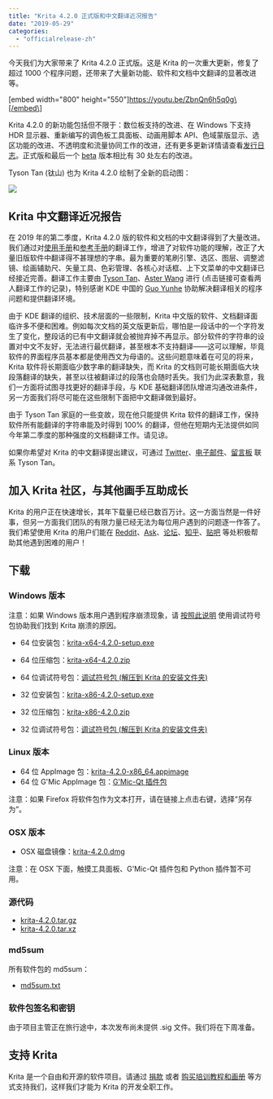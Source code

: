 ```yaml
---
title: "Krita 4.2.0 正式版和中文翻译近况报告"
date: "2019-05-29"
categories: 
  - "officialrelease-zh"
---
```


今天我们为大家带来了 Krita 4.2.0 正式版。这是 Krita 的一次重大更新，修复了超过 1000 个程序问题，还带来了大量新功能、软件和文档中文翻译的显著改进等。

\[embed width="800" height="550"\]https://youtu.be/ZbnQn6h5q0g\[/embed\]

Krita 4.2.0 的新功能包括但不限于：数位板支持的改进、在 Windows 下支持 HDR 显示器、重新编写的调色板工具面板、动画用脚本 API、色域蒙版显示、选区功能的改进、不透明度和流量协同工作的改进，还有更多更新详情请查看[发行日志](https://krita.org/en/krita-4-2-release-notes/)。正式版和最后一个 [beta](https://krita.org/en/item/krita-4-2-0-beta-released/) 版本相比有 30 处左右的改进。

Tyson Tan (钛山) 也为 Krita 4.2.0 绘制了全新的启动图：

[![](/images/posts/2019/electrichearts_20190316_kiki_a_sm-2.png)](/images/posts/2019/electrichearts_20190316_kiki_a_sm-2.png)

## Krita 中文翻译近况报告

在 2019 年的第二季度，Krita 4.2.0 版的软件和文档的中文翻译得到了大量改进。我们通过对[使用手册](https://docs.krita.org/zh_CN/user_manual.html)和[参考手册](https://docs.krita.org/zh_CN/reference_manual.html)的翻译工作，增进了对软件功能的理解，改正了大量旧版软件中翻译得不甚理想的字串。最为重要的笔刷引擎、选区、图层、调整滤镜、绘画辅助尺、矢量工具、色彩管理、各核心对话框、上下文菜单的中文翻译已经接近完善。翻译工作主要由 [Tyson Tan](https://crowdin.com/profile/tysontan/activity)、[Aster Wang](https://crowdin.com/profile/Aster-the-Med-Stu/activity) 进行 (点击链接可查看两人翻译工作的记录)，特别感谢 KDE 中国的 [Guo Yunhe](https://crowdin.com/profile/guoyunhe/activity) 协助解决翻译相关的程序问题和提供翻译环境。

由于 KDE 翻译的组织、技术层面的一些限制，Krita 中文版的软件、文档翻译面临许多不便和困难。例如每次文档的英文版更新后，哪怕是一段话中的一个字符发生了变化，整段话的已有中文翻译就会被抛弃掉不再显示。部分软件的字符串的设置对中文不友好，无法进行最优翻译，甚至根本不支持翻译——这可以理解，毕竟软件的界面程序员基本都是使用西文为母语的。这些问题意味着在可见的将来，Krita 软件将长期面临少数字串的翻译缺失，而 Krita 的文档则可能长期面临大块段落翻译的缺失，甚至以往被翻译过的段落也会随时丢失。我们为此深表歉意，我们一方面将试图寻找更好的翻译手段，与 KDE 基础翻译团队增进沟通改进条件，另一方面我们将尽可能在这些限制下面把中文翻译做到最好。

由于 Tyson Tan 家庭的一些变故，现在他只能提供 Krita 软件的翻译工作，保持软件所有能翻译的字符串能及时得到 100% 的翻译，但他在短期内无法提供如同今年第二季度的那种强度的文档翻译工作。请见谅。

如果你希望对 Krita 的中文翻译提出建议，可通过 [Twitter](https://twitter.com/TysonTanX)、[电子邮件](mailto:tysontanx@gmail.com)、[留言板](https://tysontan.com/message-board/) 联系 Tyson Tan。

## 加入 Krita 社区，与其他画手互助成长

Krita 的用户正在快速增长，其年下载量已经已数百万计。这一方面当然是一件好事，但另一方面我们团队的有限力量已经无法为每位用户遇到的问题逐一作答了。我们希望使用 Krita 的用户们能在 [Reddit](https://reddit.com/r/krita)、[Ask](https://ask.krita.org)、[论坛](https://forum.kde.org/viewforum.php?f=136)、[知乎](https://www.zhihu.com/search?q=krita&type=content)、[贴吧](https://tieba.baidu.com/f?kw=krita&ie=utf-8) 等处积极帮助其他遇到困难的用户！

## 下载

### Windows 版本

注意：如果 Windows 版本用户遇到程序崩溃现象，请 [按照此说明](https://docs.krita.org/en/reference_manual/dr_minw_debugger.html#dr-minw) 使用调试符号包协助我们找到 Krita 崩溃的原因。

- 64 位安装包：[krita-x64-4.2.0-setup.exe](https://download.kde.org/stable/krita/4.2.0/krita-x64-4.2.0-setup.exe)
- 64 位压缩包：[krita-x64-4.2.0.zip](https://download.kde.org/stable/krita/4.2.0/krita-x64-4.2.0.zip)
- 64 位调试符号包：[调试符号包 (解压到 Krita 的安装文件夹)](https://download.kde.org/stable/krita/4.2.0/krita-x64-4.2.0-dbg.zip)

- 32 位安装包：[krita-x86-4.2.0-setup.exe](https://download.kde.org/stable/krita/4.2.0/krita-x86-4.2.0-setup.exe)
- 32 位压缩包：[krita-x86-4.2.0.zip](https://download.kde.org/stable/krita/4.2.0/krita-x86-4.2.0.zip)
- 32 位调试符号包：[调试符号包 (解压到 Krita 的安装文件夹)](https://download.kde.org/stable/krita/4.2.0/krita-x86-4.2.0-dbg.zip)

### Linux 版本

- 64 位 AppImage 包：[krita-4.2.0-x86\_64.appimage](https://download.kde.org/stable/krita/4.2.0/krita-4.2.0-x86_64.appimage)
- 64 位 G'Mic AppImage 包：[G'Mic-Qt 插件包](https://download.kde.org/stable/krita/4.2.0/gmic_krita_qt-x86_64.appimage)

注意：如果 Firefox 将软件包作为文本打开，请在链接上点击右键，选择“另存为”。

### OSX 版本

- OSX 磁盘镜像：[krita-4.2.0.dmg](https://download.kde.org/stable/krita/4.2.0/krita-4.2.0.dmg)

注意：在 OSX 下面，触摸工具面板、G'Mic-Qt 插件包和 Python 插件暂不可用。

### 源代码

- [krita-4.2.0.tar.gz](https://download.kde.org/stable/krita/4.2.0/krita-4.2.0.tar.gz)
- [krita-4.2.0.tar.xz](https://download.kde.org/stable/krita/4.2.0/krita-4.2.0.tar.xz)

### md5sum

所有软件包的 md5sum：

- [md5sum.txt](https://download.kde.org/stable/krita/4.2.0/md5sum.txt)

### 软件包签名和密钥

由于项目主管正在旅行途中，本次发布尚未提供 .sig 文件。我们将在下周准备。

## 支持 Krita

Krita 是一个自由和开源的软件项目。请通过 [捐款](https://krita.org/en/support-us/donations/) 或者 [购买培训教程和画册](https://krita.org/en/support-us/shop) 等方式支持我们，这样我们才能为 Krita 的开发全职工作。
